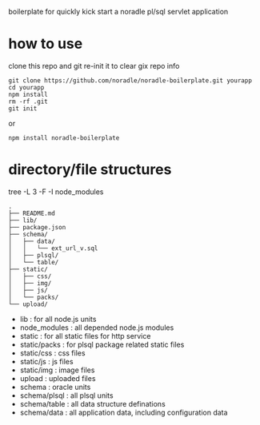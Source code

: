 boilerplate for quickly kick start a noradle pl/sql servlet application

how to use
===============

clone this repo and git re-init it to clear gix repo info

```shell
git clone https://github.com/noradle/noradle-boilerplate.git yourapp
cd yourapp
npm install
rm -rf .git
git init
```

or
```
npm install noradle-boilerplate
```

directory/file structures
===========================

tree -L 3 -F -I node_modules

```text
.
├── README.md
├── lib/
├── package.json
├── schema/
│   ├── data/
│   │   └── ext_url_v.sql
│   ├── plsql/
│   └── table/
├── static/
│   ├── css/
│   ├── img/
│   ├── js/
│   └── packs/
└── upload/
```

* lib : for all node.js units
* node_modules : all depended node.js modules
* static : for all static files for http service
* static/packs : for plsql package related static files
* static/css : css files
* static/js : js files
* static/img : image files
* upload : uploaded files
* schema : oracle units
* schema/plsql : all plsql units
* schema/table : all data structure definations
* schema/data : all application data, including configuration data